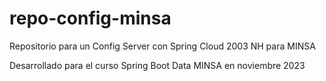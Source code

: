 # repo-config-minsa
Repositorio para un Config Server con Spring Cloud 2003 NH para MINSA
<P>Desarrollado para el curso Spring Boot Data MINSA en noviembre 2023</P>
